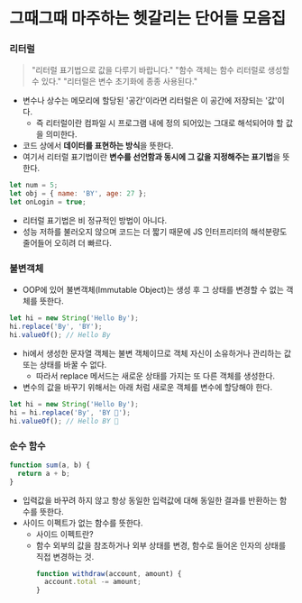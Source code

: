 # 그때그때 마주하는 헷갈리는 단어들 모음집

### 리터럴

<!-- https://asfirstalways.tistory.com/21#footnote_21_1 -->

> "리터럴 표기법으로 값을 다루기 바랍니다."
> "함수 객체는 함수 리터럴로 생성할 수 있다."
> "리터럴은 변수 초기화에 종종 사용된다."

- 변수나 상수는 메모리에 할당된 '공간'이라면 리터럴은 이 공간에 저장되는 '값'이다.
  - 즉 리터럴이란 컴파일 시 프로그램 내에 정의 되어있는 그대로 해석되어야 할 값을 의미한다.
- 코드 상에서 **데이터를 표현하는 방식**을 뜻한다.
- 여기서 리터럴 표기법이란 **변수를 선언함과 동시에 그 값을 지정해주는 표기법**을 뜻한다.

```js
let num = 5;
let obj = { name: 'BY', age: 27 };
let onLogin = true;
```

- 리터럴 표기법은 비 정규적인 방법이 아니다.
- 성능 저하를 불러오지 않으며 코드는 더 짧기 때문에 JS 인터프리터의 해석분량도 줄어들어 오히려 더 빠르다.

### 불변객체

<!-- https://blog.coderifleman.com/2015/08/16/react-and-immutable/ -->

- OOP에 있어 불변객체(Immutable Object)는 생성 후 그 상태를 변경할 수 없는 객체를 뜻한다.

```js
let hi = new String('Hello By');
hi.replace('By', 'BY');
hi.valueOf(); // Hello By
```

- hi에서 생성한 문자열 객체는 불변 객체이므로 객체 자신이 소유하거나 관리하는 값 또는 상태를 바꿀 수 없다.
  - 따라서 replace 메서드는 새로운 상태를 가지는 또 다른 객체를 생성한다.
- 변수의 값을 바꾸기 위해서는 아래 처럼 새로운 객체를 변수에 할당해야 한다.

```js
let hi = new String('Hello By');
hi = hi.replace('By', 'BY 👋');
hi.valueOf(); // Hello BY 👋
```

### 순수 함수

```js
function sum(a, b) {
  return a + b;
}
```

- 입력값을 바꾸려 하지 않고 항상 동일한 입력값에 대해 동일한 결과를 반환하는 함수를 뜻한다.
- 사이드 이펙트가 없는 함수를 뜻한다.
  - 사이드 이펙트란?
  - 함수 외부의 값을 참조하거나 외부 상태를 변경, 함수로 들어온 인자의 상태를 직접 변경하는 것.
    ```js
    function withdraw(account, amount) {
      account.total -= amount;
    }
    ```

